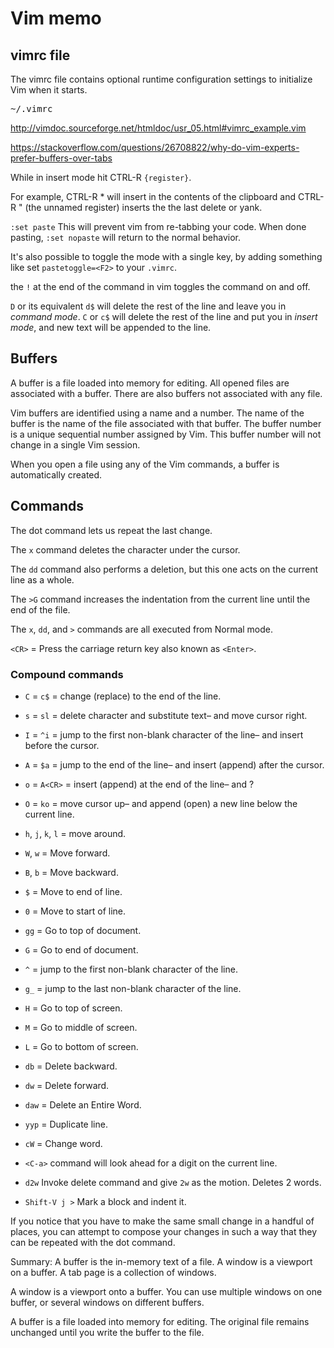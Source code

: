 
# Vim memo

## vimrc file

The vimrc file contains optional runtime configuration settings to initialize Vim when it starts.

<pre>
~/.vimrc
</pre>

http://vimdoc.sourceforge.net/htmldoc/usr_05.html#vimrc_example.vim

https://stackoverflow.com/questions/26708822/why-do-vim-experts-prefer-buffers-over-tabs

While in insert mode hit CTRL-R `{register}`.

For example, CTRL-R * will insert in the contents of the clipboard and CTRL-R " (the unnamed register) inserts the the last delete or yank.

`:set paste` This will prevent vim from re-tabbing your code. When done pasting, `:set nopaste` will return to the normal behavior.

It's also possible to toggle the mode with a single key, by adding something like set `pastetoggle=<F2>` to your `.vimrc`.

the `!` at the end of the command in vim toggles the command on and off.

`D` or its equivalent `d$` will delete the rest of the line and leave you in *command mode*. 
`C` or `c$` will delete the rest of the line and put you in *insert mode*, and new text will be appended to the line.


## Buffers

A buffer is a file loaded into memory for editing. All opened files are associated with a buffer. There are also buffers not associated with any file.

Vim buffers are identified using a name and a number. The name of the buffer is the name of the file associated with that buffer. The buffer number is a unique sequential number assigned by Vim. This buffer number will not change in a single Vim session. 

When you open a file using any of the Vim commands, a buffer is automatically created.

## Commands

The dot command lets us repeat the last change.   

The `x` command deletes the character under the cursor.   

The `dd` command also performs a deletion, but this one acts on the current line as a whole.   

The `>G` command increases the indentation from the current line until the end of the file.   

The `x`, `dd`, and `>` commands are all executed from Normal mode.   

`<CR>` = Press the carriage return key also known as `<Enter>`.   

### Compound commands

* `C` = `c$`    = change (replace) to the end of the line.
* `s` = `sl`    = delete character and substitute text– and move cursor right.
* `I` = `^i`    = jump to the first non-blank character of the line– and insert before the cursor.
* `A` = `$a`    = jump to the end of the line– and insert (append) after the cursor.
* `o` = `A<CR>` = insert (append) at the end of the line– and ?
* `O` = `ko`    = move cursor up– and append (open) a new line below the current line.

* `h`, `j`, `k`, `l` = move around.
* `W`, `w` = Move forward.
* `B`, `b` = Move backward.

* `$` = Move to end of line.
* `0` = Move to start of line.

* `gg` = Go to top of document.
* `G`  = Go to end of document.

* `^`  = jump to the first non-blank character of the line.
* `g_` = jump to the last non-blank character of the line.

* `H` = Go to top of screen.
* `M` = Go to middle of screen.
* `L` = Go to bottom of screen.

* `db` = Delete backward.
* `dw` = Delete forward.
* `daw` = Delete an Entire Word.

* `yyp` = Duplicate line.
* `cW` = Change word.
* `<C-a>` command will look ahead for a digit on the current line.

* `d2w` Invoke delete command and give `2w` as the motion. Deletes 2 words.

* `Shift-V j >` Mark a block and indent it.

If you notice that you have to make the same small change in a handful of places, you can attempt to compose your changes in such a way that they can be repeated with the dot command.

Summary:
   A buffer is the in-memory text of a file.
   A window is a viewport on a buffer.
   A tab page is a collection of windows.

A window is a viewport onto a buffer.  You can use multiple windows on one
buffer, or several windows on different buffers.

A buffer is a file loaded into memory for editing.  The original file remains
unchanged until you write the buffer to the file.
